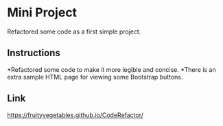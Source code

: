 # Mini Project

Refactored some code as a first simple project.

## Instructions

*Refactored some code to make it more legible and concise.
*There is an extra sample HTML page for viewing some Bootstrap buttons.

## Link

https://fruityvegetables.github.io/CodeRefactor/
